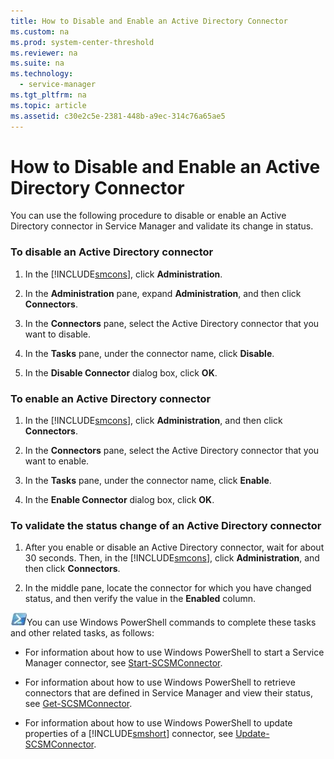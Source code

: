 ```yaml
---
title: How to Disable and Enable an Active Directory Connector
ms.custom: na
ms.prod: system-center-threshold
ms.reviewer: na
ms.suite: na
ms.technology: 
  - service-manager
ms.tgt_pltfrm: na
ms.topic: article
ms.assetid: c30e2c5e-2381-448b-a9ec-314c76a65ae5
---
```

# How to Disable and Enable an Active Directory Connector
You can use the following procedure to disable or enable an Active Directory connector in Service Manager and validate its change in status.

### To disable an Active Directory connector

1.  In the [!INCLUDE[smcons](../../includes/smcons_md.md)], click **Administration**.

2.  In the **Administration** pane, expand **Administration**, and then click **Connectors**.

3.  In the **Connectors** pane, select the Active Directory connector that you want to disable.

4.  In the **Tasks** pane, under the connector name, click **Disable**.

5.  In the **Disable Connector** dialog box, click **OK**.

### To enable an Active Directory connector

1.  In the [!INCLUDE[smcons](../../includes/smcons_md.md)], click **Administration**, and then click **Connectors**.

2.  In the **Connectors** pane, select the Active Directory connector that you want to enable.

3.  In the **Tasks** pane, under the connector name, click **Enable**.

4.  In the **Enable Connector** dialog box, click **OK**.

### To validate the status change of an Active Directory connector

1.  After you enable or disable an Active Directory connector, wait for about 30 seconds. Then, in the [!INCLUDE[smcons](../../includes/smcons_md.md)], click **Administration**, and then click **Connectors**.

2.  In the middle pane, locate the connector for which you have changed status, and then verify the value in the **Enabled** column.

![](../../media/PSSymbol.gif)You can use Windows PowerShell commands to complete these tasks and other related tasks, as follows:

-   For information about how to use Windows PowerShell to start a Service Manager connector, see [Start\-SCSMConnector](http://go.microsoft.com/fwlink/p/?LinkID=225378).

-   For information about how to use Windows PowerShell to retrieve connectors that are defined in Service Manager and view their status, see [Get\-SCSMConnector](http://go.microsoft.com/fwlink/p/?LinkID=225320).

-   For information about how to use Windows PowerShell to update properties of a [!INCLUDE[smshort](../../includes/smshort_md.md)] connector, see [Update\-SCSMConnector](http://go.microsoft.com/fwlink/p/?LinkID=225382).


